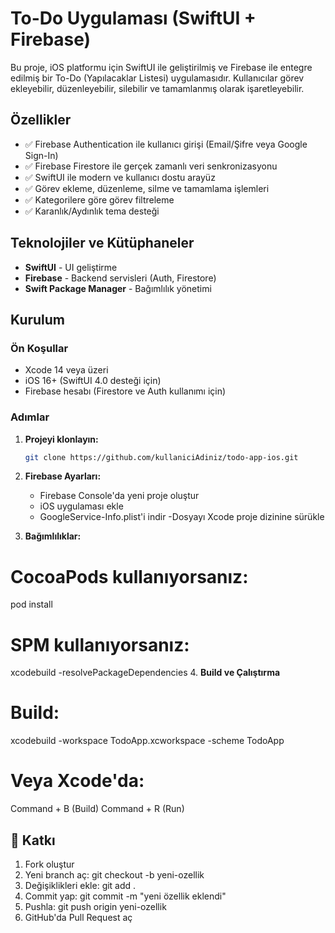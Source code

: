 # To-Do Uygulaması (SwiftUI + Firebase)

Bu proje, iOS platformu için SwiftUI ile geliştirilmiş ve Firebase ile entegre edilmiş bir To-Do (Yapılacaklar Listesi) uygulamasıdır. Kullanıcılar görev ekleyebilir, düzenleyebilir, silebilir ve tamamlanmış olarak işaretleyebilir.


## Özellikler

- ✅ Firebase Authentication ile kullanıcı girişi (Email/Şifre veya Google Sign-In)
- ✅ Firebase Firestore ile gerçek zamanlı veri senkronizasyonu
- ✅ SwiftUI ile modern ve kullanıcı dostu arayüz
- ✅ Görev ekleme, düzenleme, silme ve tamamlama işlemleri
- ✅ Kategorilere göre görev filtreleme
- ✅ Karanlık/Aydınlık tema desteği

## Teknolojiler ve Kütüphaneler

- **SwiftUI** - UI geliştirme
- **Firebase** - Backend servisleri (Auth, Firestore)
- **Swift Package Manager** - Bağımlılık yönetimi

## Kurulum

### Ön Koşullar

- Xcode 14 veya üzeri
- iOS 16+ (SwiftUI 4.0 desteği için)
- Firebase hesabı (Firestore ve Auth kullanımı için)

### Adımlar

1. **Projeyi klonlayın:**
   ```bash
   git clone https://github.com/kullaniciAdiniz/todo-app-ios.git

2. **Firebase Ayarları:**

   - Firebase Console'da yeni proje oluştur
   - iOS uygulaması ekle
   - GoogleService-Info.plist'i indir
   -Dosyayı Xcode proje dizinine sürükle

3. **Bağımlılıklar:**

# CocoaPods kullanıyorsanız:
pod install

# SPM kullanıyorsanız:
xcodebuild -resolvePackageDependencies
4. **Build ve Çalıştırma**

# Build:
xcodebuild -workspace TodoApp.xcworkspace -scheme TodoApp

# Veya Xcode'da:
Command + B (Build)
Command + R (Run)

## 🤝 Katkı

1. Fork oluştur
2. Yeni branch aç:
   git checkout -b yeni-ozellik
3. Değişiklikleri ekle:
   git add .
4. Commit yap:
   git commit -m "yeni özellik eklendi"
5. Pushla:
   git push origin yeni-ozellik
6. GitHub'da Pull Request aç
